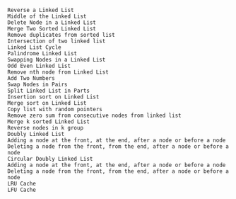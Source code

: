 
    Reverse a Linked List
    Middle of the Linked List
    Delete Node in a Linked List
    Merge Two Sorted Linked List
    Remove duplicates from sorted list
    Intersection of two linked list
    Linked List Cycle
    Palindrome Linked List
    Swapping Nodes in a Linked List
    Odd Even Linked List
    Remove nth node from Linked List
    Add Two Numbers
    Swap Nodes in Pairs
    Split Linked List in Parts
    Insertion sort on Linked List
    Merge sort on Linked List
    Copy list with random pointers
    Remove zero sum from consecutive nodes from linked list
    Merge k sorted Linked List
    Reverse nodes in k group
    Doubly Linked List
    Adding a node at the front, at the end, after a node or before a node
    Deleting a node from the front, from the end, after a node or before a node
    Circular Doubly Linked List
    Adding a node at the front, at the end, after a node or before a node
    Deleting a node from the front, from the end, after a node or before a node
    LRU Cache
    LFU Cache

